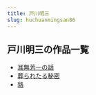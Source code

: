```yaml
---
title: 戸川明三
slug: huchuanmingsan86
---
```


## 戸川明三の作品一覧

- [耳無芳一の話](erwufangyinohua58)
- [葬られたる秘密](zangraretarumimi35)
- [貉](heba)
